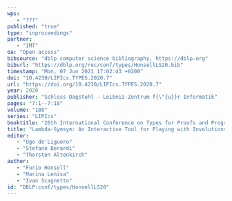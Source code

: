 ```yaml
---
wps: 
   - "???"
published: "true"
type: "inproceedings"
partner: 
   - "IMT"
oa: "Open access"
bibsource: "dblp computer science bibliography, https://dblp.org"
biburl: "https://dblp.org/rec/conf/types/HonsellLS20.bib"
timestamp: "Mon, 07 Jun 2021 17:02:43 +0200"
doi: "10.4230/LIPIcs.TYPES.2020.7"
url: "https://doi.org/10.4230/LIPIcs.TYPES.2020.7"
year: 2020
publisher: "Schloss Dagstuhl - Leibniz-Zentrum f{\"{u}}r Informatik"
pages: "7:1--7:18"
volume: "188"
series: "LIPIcs"
booktitle: "26th International Conference on Types for Proofs and Programs, {TYPES} 2020, March 2-5, 2020, University of Turin, Italy"
title: "Lambda-Symsym: An Interactive Tool for Playing with Involutions and Types"
editor: 
   - "Ugo de'Liguoro"
   - "Stefano Berardi"
   - "Thorsten Altenkirch"
author: 
   - "Furio Honsell"
   - "Marina Lenisa"
   - "Ivan Scagnetto"
id: "DBLP:conf/types/HonsellLS20"
---
```

